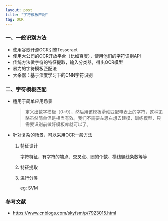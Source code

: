 ```yaml
---
layout: post
title: "字符模板匹配"
tag: OCR
---
```


### 一、一般识别方法

- 使用谷歌开源OCR引擎Tesseract
- 使用大公司的OCR开放平台（比如百度），使用他们的字符识别API
- 传统方法做字符的特征提取，输入分类器，得出OCR模型
- 暴力的字符模板匹配法
- 大杀器：基于深度学习下的CNN字符识别



### 二、字符模板匹配

- 适用于简单应用场景

  > 定义出数字模板（0~9），然后用该模板滑动匹配电表上的字符，这种策略虽然简单但是相当有效。我们不需要左思右想去建模，训练模型，只需要识别前做好模板库就可以了。

- 针对复杂的场景，可以采用OCR一般方法

  1. 特征设计

     字符特征，有字符的端点、交叉点、圈的个数、横线竖线条数等等

  2. 特征提取

  3. 进行分类

     eg: SVM





### 参考文献

- <https://www.cnblogs.com/skyfsm/p/7923015.html>